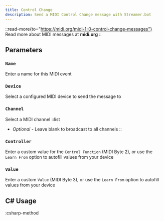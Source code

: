 ```yaml
---
title: Control Change
description: Send a MIDI Control Change message with Streamer.bot
---
```


::read-more{to="https://midi.org/midi-1-0-control-change-messages"}
Read more about MIDI messages at **midi.org**
::

## Parameters
### `Name`
Enter a name for this MIDI event

### `Device`
Select a configured MIDI device to send the message to

### `Channel`
Select a MIDI channel
::list
- *Optional* - Leave blank to broadcast to all channels
::

### `Controller`
Enter a custom value for the `Control Function` (MIDI Byte 2), or use the `Learn From` option to autofill values from your device

### `Value`
Enter a custom `Value` (MIDI Byte 3), or use the `Learn From` option to autofill values from your device

## C# Usage
:csharp-method